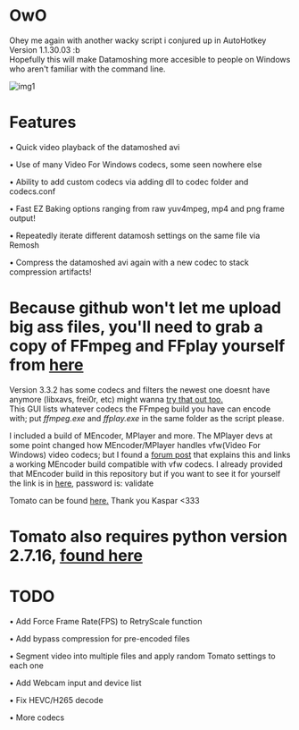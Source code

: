 
# OwO 
Ohey me again with another wacky script i conjured up in AutoHotkey Version 1.1.30.03 :b             
Hopefully this will make Datamoshing more accesible to people on Windows who aren't familiar with the command line.

![img1](https://i.imgur.com/lSErFpU.png)

# Features 
• Quick video playback of the datamoshed avi

• Use of many Video For Windows codecs, some seen nowhere else

• Ability to add custom codecs via adding dll to codec folder and codecs.conf

• Fast EZ Baking options ranging from raw yuv4mpeg, mp4 and png frame output!

• Repeatedly iterate different datamosh settings on the same file via Remosh 

• Compress the datamoshed avi again with a new codec to stack compression artifacts!

# Because github won't let me upload big ass files, you'll need to grab a copy of FFmpeg and FFplay yourself from [here]( https://ffmpeg.zeranoe.com/builds/win64/static/ffmpeg-4.2.1-win64-static.zip)
Version 3.3.2 has some codecs and filters the newest one doesnt have anymore (libxavs, frei0r, etc) might wanna [try that out too.]( https://ffmpeg.zeranoe.com/builds/win64/static/ffmpeg-3.3.2-win64-static.zip)                            
This GUI lists whatever codecs the FFmpeg build you have can encode with; put _ffmpeg.exe_ and _ffplay.exe_ in the same folder as the script please.

I included a build of MEncoder, MPlayer and more. The MPlayer devs at some point changed how MEncoder/MPlayer handles vfw(Video For Windows) video codecs; but I found a [forum post]( https://spreadys.wordpress.com/2013/03/29/imm4-codec-and-mencoder/) that explains this and links a working MEncoder build compatible with vfw codecs. I already provided that MEncoder build in this repository but if you want to see it for yourself the link is in [here]( https://app.box.com/v/Spreadys), password is: validate

Tomato can be found [here.]( https://github.com/itsKaspar/tomato) Thank you Kaspar <333

# Tomato also requires python version 2.7.16, [found here]( https://www.python.org/downloads/release/python-2716/)


# TODO
• Add Force Frame Rate(FPS) to RetryScale function 

• Add bypass compression for pre-encoded files

• Segment video into multiple files and apply random Tomato settings to each one

• Add Webcam input and device list

• Fix HEVC/H265 decode 

• More codecs
